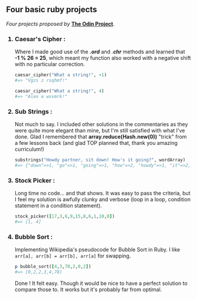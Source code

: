 ## Four basic ruby projects

*Four projects proposed by* **[The Odin Project](https://www.theodinproject.com/paths/full-stack-ruby-on-rails/courses/ruby-programming#basic-ruby-projects)**.

<ol> <h3><li> Caesar's Cipher :</h3>
Where  I made good use of the <b><i>.ord</i></b> and <i>.<b>chr</b></i> methods and learned that <b>-1 % 26 = 25</b>, which meant my function also worked with a negative shift with no particular correction.

``` ruby
caesar_cipher("What a string!", -1)
#=> "Vgzs z rsqhmf!"

caesar_cipher("What a string!", 4)
#=> "Alex e wxvmrk!"
```
### <li> Sub Strings :
Not much to say. I included other solutions in the commentaries as they were quite more elegant than mine, but I'm still satisfied with what I've done. Glad I remembered that **array.reduce(Hash.new(0))** "trick" from a few lessons back (and glad TOP planned that, thank you amazing curriculum!)
```ruby
substrings("Howdy partner, sit down! How's it going?", wordArray)
#=> {"down"=>1, "go"=>1, "going"=>1, "how"=>2, "howdy"=>1, "it"=>2, "i"=>3, "own"=>1, "part"=>1, "partner"=>1, "sit"=>1}
```

### <li> Stock Picker :
Long time no code... and that shows. It was easy to pass the criteria, but I feel my solution is awfully clunky and verbose (loop in a loop, condition statement in a condition statement).
```ruby
stock_picker([17,3,6,9,15,8,6,1,10,0])
#=> [1, 4]
```

### <li> Bubble Sort :
Implementing Wikipedia's pseudocode for Bubble Sort in Ruby. I like `arr[a], arr[b] = arr[b], arr[a]` for swapping.

```ruby
p bubble_sort([4,3,78,2,0,2])
#=> [0,2,2,3,4,78]
```

Done ! It felt easy. Though it would be nice to have a perfect solution to compare those to. It works but it's probably far from optimal.







